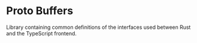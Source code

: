 # Proto Buffers

Library containing common definitions of the interfaces used between Rust and the TypeScript frontend.
